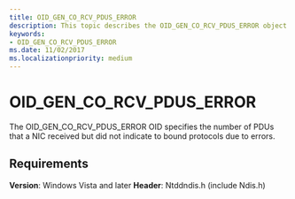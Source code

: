 ```yaml
---
title: OID_GEN_CO_RCV_PDUS_ERROR
description: This topic describes the OID_GEN_CO_RCV_PDUS_ERROR object identifier (OID).
keywords:
- OID_GEN_CO_RCV_PDUS_ERROR
ms.date: 11/02/2017
ms.localizationpriority: medium
---
```


# OID_GEN_CO_RCV_PDUS_ERROR

The OID_GEN_CO_RCV_PDUS_ERROR OID specifies the number of PDUs that a NIC received but did not indicate to bound protocols due to errors.

## Requirements

**Version**: Windows Vista and later
**Header**: Ntddndis.h (include Ndis.h)

